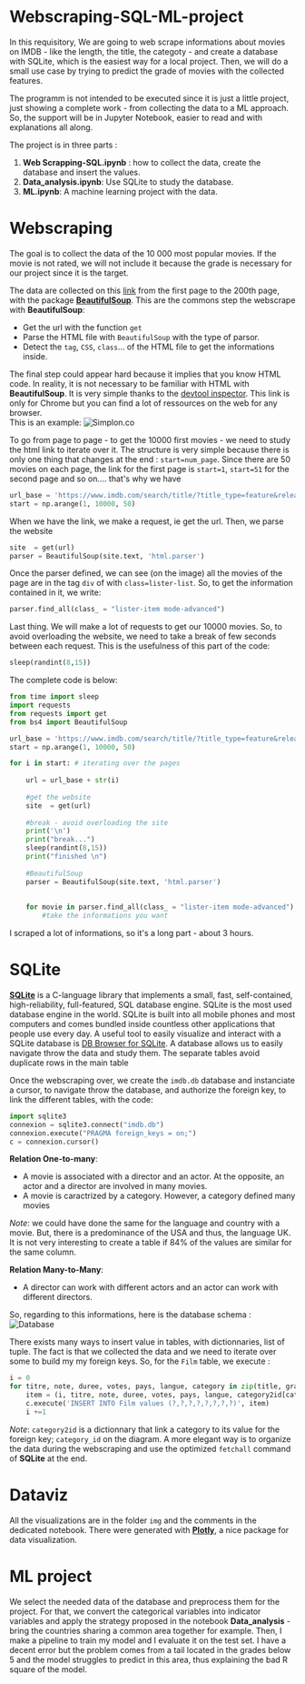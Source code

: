 # Webscraping-SQL-ML-project
In this requisitory, We are going to web scrape informations about movies on IMDB - like the length, the title, the categoty - and create a database with SQLite, which is the easiest way for a local project. Then, we will do a small use case by trying to predict the grade of movies with the collected features. 

The programm is not intended to be executed since it is just a little project, just showing a complete work - from collecting the data to a ML approach. So, the support will be in Jupyter Notebook, easier to read and with explanations all along. 

The project is in three parts :
1. **Web Scrapping-SQL.ipynb** : how to collect the data, create the database and insert the values.  
2. **Data_analysis.ipynb**: Use SQLite to study the database.
3. **ML.ipynb**: A machine learning project with the data.

# Webscraping

The goal is to collect the data of the 10 000 most popular movies. If the movie is not rated, we will not include it because the grade is necessary for our project since it is the target.   

The data are collected on this [link](https://www.imdb.com/search/title/?title_type=feature&release_date=2000-01-01,2020-12-31&start=1) from the first page to the 200th page, with the package **[BeautifulSoup](https://www.crummy.com/software/BeautifulSoup/bs4/doc/)**. This are the commons step the webscrape with **BeautifulSoup**:
* Get the url with the function `get`
* Parse the HTML file with `BeautifulSoup` with the type of parsor. 
* Detect the `tag`, `CSS`, `class`... of the HTML file to get the informations inside. 

The final step could appear hard because it implies that you know HTML code. In reality, it is not necessary to be familiar with HTML with **BeautifulSoup**. It is very simple thanks to the [devtool inspector](https://developers.google.com/web/tools/chrome-devtools). This link is only for Chrome but you can find a lot of ressources on the web for any browser.  
This is an example: 
![Simplon.co](https://github.com/guipet/Webscraping-SQL-ML-project/blob/main/img/devtool.png)

To go from page to page - to get the 10000 first movies - we need to study the html link to iterate over it. The structure is very simple because there is only one thing that changes at the end : `start=num_page`. Since there are 50 movies on each page, the link for the first page is `start=1`, `start=51` for the second page and so on.... that's why we have 

```py
url_base = 'https://www.imdb.com/search/title/?title_type=feature&release_date=2000-01-01,2020-12-31&start='
start = np.arange(1, 10000, 50)
```
When we have the link, we make a request, ie get the url. Then, we parse the website 
```py
site  = get(url)
parser = BeautifulSoup(site.text, 'html.parser')
```

Once the parser defined, we can see (on the image) all the movies of the page are in the tag `div` of with `class=lister-list`. So, to get the information contained in it, we write: 

```py
parser.find_all(class_ = "lister-item mode-advanced")
```

Last thing. We will make a lot of requests to get our 10000 movies. So, to avoid overloading the website, we need to take a break of few seconds between each request. This is the usefulness of this part of the code:
```py
sleep(randint(8,15))
```
The complete code is below:
```py
from time import sleep
import requests
from requests import get
from bs4 import BeautifulSoup

url_base = 'https://www.imdb.com/search/title/?title_type=feature&release_date=2000-01-01,2020-12-31&start='
start = np.arange(1, 10000, 50)

for i in start: # iterating over the pages
    
    url = url_base + str(i)
    
    #get the website
    site  = get(url)
    
    #break - avoid overloading the site
    print('\n')
    print("break...")
    sleep(randint(8,15))
    print("finished \n")
    
    #BeautifulSoup
    parser = BeautifulSoup(site.text, 'html.parser')
    
    
    for movie in parser.find_all(class_ = "lister-item mode-advanced"):
        #take the informations you want
```
I scraped a lot of informations, so it's a long part - about 3 hours.

# SQLite
**[SQLite](https://www.sqlite.org/index.html)** is a C-language library that implements a small, fast, self-contained, high-reliability, full-featured, SQL database engine. SQLite is the most used database engine in the world. SQLite is built into all mobile phones and most computers and comes bundled inside countless other applications that people use every day. A useful tool to easily visualize and interact with a SQLite database is [DB Browser for SQLite](https://sqlitebrowser.org). A database allows us to easily navigate throw the data and study them. The separate tables avoid duplicate rows in the main table

Once the webscraping over, we create the `imdb.db` database and instanciate a cursor, to navigate throw the database, and authorize the foreign key, to link the different tables, with the code:
```py
import sqlite3
connexion = sqlite3.connect("imdb.db")
connexion.execute("PRAGMA foreign_keys = on;")
c = connexion.cursor()
```

**Relation One-to-many**:
* A movie is associated with a director and an actor. At the opposite, an actor and a director are involved in many movies. 
* A movie is caractrized by a category. However, a category defined many movies

*Note*: we could have done the same for the language and country with a movie. But, there is a predominance of the USA and thus, the language UK. It is not very interesting to create a table if 84% of the values are similar for the same column. 

**Relation Many-to-Many**:
* A director can work with different actors and an actor can work with different directors. 

So, regarding to this informations, here is the database schema : 
![Database](https://github.com/guipet/Webscraping-SQL-ML-project/blob/main/utils/Diagramme.png)

There exists many ways to insert value in tables, with dictionnaries, list of tuple. The fact is that we collected the data and we need to iterate over some to build my my foreign keys. So, for the `Film` table, we execute : 
```py
i = 0
for titre, note, duree, votes, pays, langue, category in zip(title, grade, runtime, nb_vote, country, language, cat):
    item = (i, titre, note, duree, votes, pays, langue, category2id[category])
    c.execute('INSERT INTO Film values (?,?,?,?,?,?,?,?)', item)
    i +=1
```
*Note*: `category2id` is a dictionnary that link a category to its value for the foreign key; `category_id` on the diagram. A more elegant way is to organize the data during the webscraping and use the optimized `fetchall` command of **SQLite** at the end.

# Dataviz
 All the visualizations are in the folder `img` and the comments in the dedicated notebook. There were generated with **[Plotly](https://plotly.com/python/)**, a nice package for data visualization. 
 
 
# ML project
We select the needed data of the database and preprocess them for the project. For that, we convert the categorical variables into indicator variables and apply the strategy proposed in the notebook **Data_analysis** - bring the countries sharing a common area together for example. Then, I make a pipeline to train my model and I evaluate it on the test set. I have a decent error but the problem comes from a tail located in the grades below 5 and the model struggles to predict in this area, thus explaining the bad R square of the model. 


 






